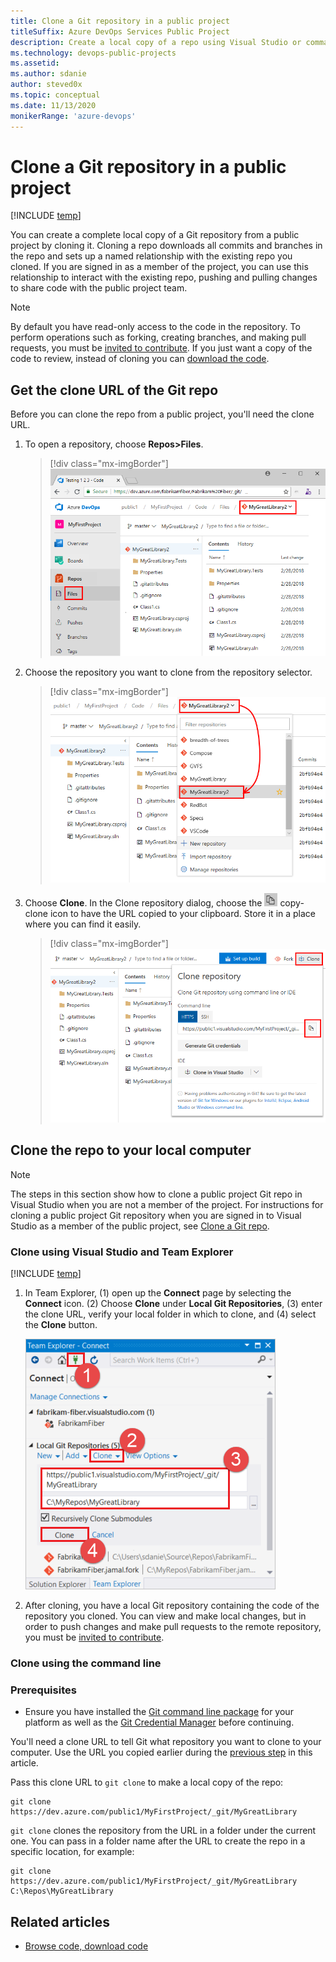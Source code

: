 ```yaml
---
title: Clone a Git repository in a public project
titleSuffix: Azure DevOps Services Public Project
description: Create a local copy of a repo using Visual Studio or command line clone 
ms.technology: devops-public-projects
ms.assetid: 
ms.author: sdanie
author: steved0x 
ms.topic: conceptual
ms.date: 11/13/2020
monikerRange: 'azure-devops'
---
```


# Clone a Git repository in a public project

[!INCLUDE [temp](includes/version-public-projects.md)]

You can create a complete local copy of a Git repository from a public project by cloning it. 
Cloning a repo downloads all commits and branches in the repo and sets up a named relationship with the existing repo you cloned. If you are signed in as a member of the project, you can use this relationship to interact with the existing repo, pushing and pulling changes to share code with the public project team.

> [!NOTE]
> By default you have read-only access to the code in the repository. To perform operations such as forking, creating branches, and making pull requests, you must be [invited to contribute](invite-users-public.md). If you just want a copy of the code to review, instead of cloning you can [download the code](browse-code-public.md#download-code).

<a name="clone_url"></a>

## Get the clone URL of the Git repo

Before you can clone the repo from a public project, you'll need the clone URL.

1. To open a repository, choose **Repos>Files**.

	> [!div class="mx-imgBorder"]
	> ![Open Repos>Files, anonymous user](media/browse-code/open-code-vert-brn.png) 

2. Choose the repository you want to clone from the repository selector. 

	> [!div class="mx-imgBorder"]
	> ![Select repository](media/browse-code/select-repository-vert.png) 

3.  Choose **Clone**. In the Clone repository dialog, choose the ![Clone URL](../../media/icons/copy-clone-icon.png) copy-clone icon to have the URL copied to your clipboard. Store it in a place where you can find it easily.

	> [!div class="mx-imgBorder"]
	> ![Clone URL, new navigation](media/clone-git-repo-public/clone-url-vert.png)

## Clone the repo to your local computer

> [!NOTE]
> The steps in this section show how to clone a public project Git repo in Visual Studio when you are not a member of the project. For instructions for cloning a public project Git repository when you are signed in to Visual Studio as a member of the public project, see [Clone a Git repo](../../repos/git/clone.md).

### Clone using Visual Studio and Team Explorer

[!INCLUDE [temp](../../repos/git/includes/note-new-git-tool.md)] 

1. In Team Explorer, (1) open up the **Connect** page by selecting the **Connect** icon. (2) Choose **Clone** under **Local Git Repositories**, (3) enter the clone URL, verify your local folder in which to clone, and (4) select the **Clone** button.

   ![Connecting to Azure DevOps](media/clone-git-repo-public/clone-vs.png)

2. After cloning, you have a local Git repository containing the code of the repository you cloned. You can view and make local changes, but in order to push changes and make pull requests to the remote repository, you must be [invited to contribute](invite-users-public.md). 

### Clone using the command line

### Prerequisites

* Ensure you have installed the [Git command line package](https://git-scm.com/download) for your platform as well as the [Git Credential Manager](../../repos/git/set-up-credential-managers.md) before continuing.

You'll need a clone URL to tell Git what repository you want to clone to your computer. Use the URL you copied earlier during the [previous step](#clone_url) in this article.

Pass this clone URL to `git clone` to make a local copy of the repo:

```
git clone https://dev.azure.com/public1/MyFirstProject/_git/MyGreatLibrary
```

`git clone` clones the repository from the URL in a folder under the current one. You can pass in a folder name after the URL to create the repo in a specific location, for example:

```
git clone https://dev.azure.com/public1/MyFirstProject/_git/MyGreatLibrary C:\Repos\MyGreatLibrary
```

## Related articles

* [Browse code, download code](browse-code-public.md)
